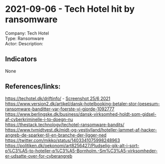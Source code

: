 # 2021-09-06  - Tech Hotel hit by ransomware
Company: Tech Hotel  
Type: Ransomware  
Actor: 
Description:

## Indicators
None  

## References/links:  
https://techotel.dk/driftinfo/ - [Screenshot 25/6 2021](images/techhotel-1-2021.jpeg)  
https://www.version2.dk/artikel/dansk-hotelbooking-betaler-stor-loesesum-ransomware-banditter-var-foerste-vi-gjorde-1092777  
https://www.berlingske.dk/business/dansk-virksomhed-holdt-som-gidsel-af-cyberkriminelle-i-to-doegn-nu   
https://thestack.technology/techotel-ransomware-bandits/  
https://www.tvmidtvest.dk/midt-og-vestjylland/hoteller-lammet-af-hacker-angreb-de-sparker-til-en-branche-der-ligger-ned  
https://twitter.com/mikko/status/1403341075998248963  
https://politiken.dk/oekonomi/art8256427/Pludselig-gik-alt-i-sort-p%C3%A5-to-hoteller-p%C3%A5-Bornholm.-Sm%C3%A5-virksomheder-er-udsatte-over-for-cyberangreb   
